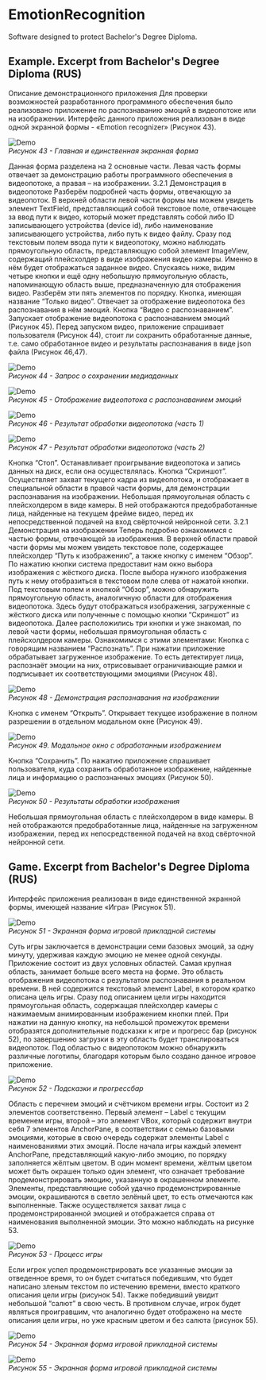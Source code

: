 # EmotionRecognition

Software designed to protect Bachelor's Degree Diploma.

## Example. Excerpt from Bachelor's Degree Diploma (RUS)

Описание демонстрационного приложения
Для проверки возможностей разработанного программного обеспечения было реализовано приложение по распознаванию эмоций в видеопотоке или на изображении. 
Интерфейс данного приложения реализован в виде одной экранной формы - «Emotion recognizer» (Рисунок 43). 

![Demo](https://github.com/TSBprojects/EmotionRecognition/blob/master/examples/43.png?raw=true)<br/> 
*Рисунок 43 - Главная и единственная экранная форма*<br/> 

Данная форма разделена на 2 основные части. Левая часть формы отвечает за демонстрацию работы программного обеспечения в видеопотоке, а правая – на изображении.
3.2.1 Демонстрация в видеопотоке
Разберём подробней часть формы, отвечающую за видеопоток.
В верхней области левой части формы мы можем увидеть элемент TextField, представляющий собой текстовое поле, отвечающее за ввод пути к видео, который может представлять собой либо ID записывающего устройства (device id), либо наименование записывающего устройства, либо путь к видео файлу. 
Сразу под текстовым полем ввода пути к видеопотоку, можно наблюдать прямоугольную область, представляющую собой элемент ImageView, содержащий плейсхолдер в виде изображения видео камеры. Именно в нём будет отображаться заданное видео.
Спускаясь ниже, видим четыре кнопки и ещё одну небольшую прямоугольную область, напоминающую область выше, предназначенную для отображения видео. 
Разберём эти пять элементов по порядку.
Кнопка, имеющая название “Только видео”. Отвечает за отображение видеопотока без распознавания в нём эмоций. 
Кнопка “Видео с распознаванием”. Запускает отображение видеопотока с распознаванием эмоций (Рисунок 45). Перед запуском видео, приложение спрашивает пользователя (Рисунок 44), стоит ли сохранить обработанные данные, т.е. само обработанное видео и результаты распознавания в виде json файла (Рисунок 46,47).   
 
![Demo](https://github.com/TSBprojects/EmotionRecognition/blob/master/examples/44.png?raw=true)<br/> 
*Рисунок 44 - Запрос о сохранении медиаданных*<br/> 

![Demo](https://github.com/TSBprojects/EmotionRecognition/blob/master/examples/45.png?raw=true)<br/> 
*Рисунок 45 - Отображение видеопотока с распознаванием эмоций*<br/> 

![Demo](https://github.com/TSBprojects/EmotionRecognition/blob/master/examples/46.png?raw=true)<br/> 
*Рисунок 46 - Результат обработки видеопотока (часть 1)*<br/> 

![Demo](https://github.com/TSBprojects/EmotionRecognition/blob/master/examples/47.png?raw=true)<br/> 
*Рисунок 47 - Результат обработки видеопотока (часть 2)*<br/> 

Кнопка “Стоп”. Останавливает проигрывание видеопотока и запись данных на диск, если она осуществлялась. 
Кнопка “Скриншот”. Осуществляет захват текущего кадра из видеопотока, и отображает в специальной области в правой части формы, для демонстрации распознавания на изображении.
Небольшая прямоугольная область с плейсхолдером в виде камеры.  В ней отображаются предобработанные лица, найденные на текущем фрейме видео, перед их непосредственной подачей на вход свёрточной нейронной сети.
3.2.1 Демонстрация на изображении
Теперь подробно ознакомимся с частью формы, отвечающей за изображения.
В верхней области правой части формы мы можем увидеть текстовое поле, содержащее плейсхолдер “Путь к изображению”, а также кнопку с именем “Обзор”. По нажатию кнопки система предоставит нам окно выбора изображения с жёсткого диска. После выбора нужного изображения путь к нему отобразиться в текстовом поле слева от нажатой кнопки. 
Под текстовым полем и кнопкой “Обзор”, можно обнаружить прямоугольную область, аналогичную области для отображения видеопотока. Здесь будут отображаться изображения, загруженные с жёсткого диска или полученные с помощью кнопки “Скриншот” из видеопотока.
Далее расположились три кнопки и уже знакомая, по левой части формы, небольшая прямоугольная область с плейсхолдером камеры. Ознакомимся с этими элементами:
Кнопка с говорящим названием “Распознать”. При нажатии приложение обрабатывает загруженное изображение. То есть детектирует лица, распознаёт эмоции на них, отрисовывает ограничивающие рамки и подписывает их соответствующими эмоциями (Рисунок 48).
 
![Demo](https://github.com/TSBprojects/EmotionRecognition/blob/master/examples/48.png?raw=true)<br/> 
*Рисунок 48 - Демонстрация распознавания на изображении*<br/> 

Кнопка с именем “Открыть”. Открывает текущее изображение в полном разрешении в отдельном модальном окне (Рисунок 49).

![Demo](https://github.com/TSBprojects/EmotionRecognition/blob/master/examples/49.png?raw=true)<br/> 
*Рисунок 49. Модальное окно с обработанным изображением*<br/> 

Кнопка “Сохранить”. По нажатию приложение спрашивает пользователя, куда сохранить обработанное изображение, найденные лица и информацию о распознанных эмоциях (Рисунок 50).

![Demo](https://github.com/TSBprojects/EmotionRecognition/blob/master/examples/50.png?raw=true)<br/> 
*Рисунок 50 - Результаты обработки изображения*<br/> 

Небольшая прямоугольная область с плейсхолдером в виде камеры.  В ней отображаются предобработанные лица, найденные на загруженном изображении, перед их непосредственной подачей на вход свёрточной нейронной сети.

## Game. Excerpt from Bachelor's Degree Diploma (RUS)

Интерфейс приложения реализован в виде единственной экранной формы, имеющей название «Игра» (Рисунок 51). 

![Demo](https://github.com/TSBprojects/EmotionRecognition/blob/master/examples/51.png?raw=true)<br/> 
*Рисунок 51 - Экранная форма игровой прикладной системы*<br/> 

Суть игры заключается в демонстрации семи базовых эмоций, за одну минуту, удерживая каждую эмоцию не менее одной секунды.
Приложение состоит из двух условных областей. 
Самая крупная область, занимает больше всего места на форме. Это область отображения видеопотока с результатом распознавания в реальном времени. В ней содержится текстовый элемент Label, в котором кратко описана цель игры. Сразу под описанием цели игры находится прямоугольная область, содержащая плейсхолдер камеры с нажимаемым анимированным изображением кнопки плей. При нажатии на данную кнопку, на небольшой промежуток времени отобразятся дополнительные подсказки к игре и прогресс бар (рисунок 52), по завершению загрузки в эту область будет транслироваться видеопоток. Под областью с видеопотоком можно обнаружить различные логотипы, благодаря которым было создано данное игровое приложение.

![Demo](https://github.com/TSBprojects/EmotionRecognition/blob/master/examples/52.png?raw=true)<br/> 
*Рисунок 52 - Подсказки и прогрессбар*<br/> 

Область с перечнем эмоций и счётчиком времени игры. Состоит из 2 элементов соответственно. Первый элемент – Label с текущим временем игры, второй – это элемент VBox, который содержит внутри себя 7 элементов AnchorPane, в соответствии с семью базовыми эмоциями, которые в свою очередь содержат элементы Label с наименованиями этих эмоций. 
После начала игры каждый элемент AnchorPane, представляющий какую-либо эмоцию, по порядку заполняется жёлтым цветом. В один момент времени, жёлтым цветом может быть окрашен только один элемент, что означает требование продемонстрировать эмоцию, указанную в окрашенном элементе. Элементы, представляющие собой удачно продемонстрированные эмоции, окрашиваются в светло зелёный цвет, то есть отмечаются как выполненные. Также осуществляется захват лица с продемонстрированной эмоцией и отображается справа от наименования выполненной эмоции. Это можно наблюдать на рисунке 53.
 
![Demo](https://github.com/TSBprojects/EmotionRecognition/blob/master/examples/53.png?raw=true)<br/> 
*Рисунок 53 - Процесс игры*<br/> 

Если игрок успел продемонстрировать все указанные эмоции за отведенное время, то он будет считаться победившим, что будет написано зленым текстом по истечению времени, вместо краткого описания цели игры (рисунок 54). Также победивший увидит небольшой “салют” в свою честь. В противном случае, игрок будет являться проигравшим, что аналогично будет отображено на месте описания цели игры, но уже красным цветом и без салюта (рисунок 55).
 
![Demo](https://github.com/TSBprojects/EmotionRecognition/blob/master/examples/54.png?raw=true)<br/> 
*Рисунок 54 - Экранная форма игровой прикладной системы*<br/> 

![Demo](https://github.com/TSBprojects/EmotionRecognition/blob/master/examples/55.png?raw=true)<br/> 
*Рисунок 55 - Экранная форма игровой прикладной системы*<br/> 


